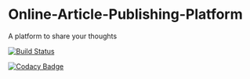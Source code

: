 # Online-Article-Publishing-Platform
A platform to share your thoughts

[![Build Status](https://travis-ci.org/Vineet-Sharma29/Blogging_App.svg?branch=master)](https://travis-ci.org/Vineet-Sharma29/Blogging_App)

[![Codacy Badge](https://api.codacy.com/project/badge/Grade/37fb6f5bd1ed41328a8e196c4923708d)](https://www.codacy.com/app/vineet.s17/Blogging_App?utm_source=github.com&amp;utm_medium=referral&amp;utm_content=Vineet-Sharma29/Blogging_App&amp;utm_campaign=Badge_Grade)
